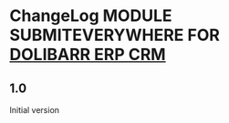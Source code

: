 # ChangeLog MODULE SUBMITEVERYWHERE FOR <a href="https://www.dolibarr.org">DOLIBARR ERP CRM</a>


## 1.0

Initial version
